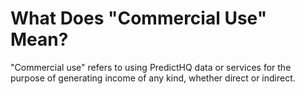 # What Does "Commercial Use" Mean?

"Commercial use" refers to using PredictHQ data or services for the purpose of generating income of any kind, whether direct or indirect.
